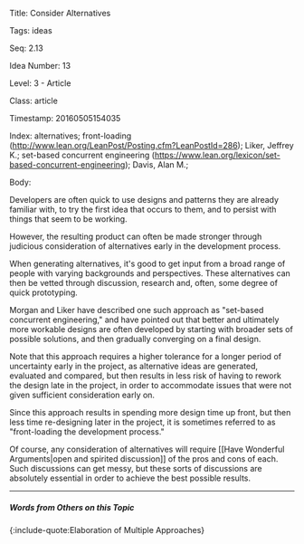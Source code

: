 Title:  Consider Alternatives

Tags:   ideas

Seq:    2.13

Idea Number: 13

Level:  3 - Article

Class:  article

Timestamp: 20160505154035

Index:  alternatives; front-loading (http://www.lean.org/LeanPost/Posting.cfm?LeanPostId=286); Liker, Jeffrey K.; set-based concurrent engineering (https://www.lean.org/lexicon/set-based-concurrent-engineering); Davis, Alan M.; 

Body:

Developers are often quick to use designs and patterns they are already familiar with, to try the first idea that occurs to them, and to persist with things that seem to be working.

However, the resulting product can often be made stronger through judicious consideration of alternatives early in the development process.

When generating alternatives, it's good to get input from a broad range of people with varying backgrounds and perspectives. These alternatives can then be vetted through discussion, research and, often, some degree of quick prototyping.

Morgan and Liker have described one such approach as "set-based concurrent engineering," and have pointed out that better and ultimately more workable designs are often developed by starting with broader sets of possible solutions, and then gradually converging on a final design.

Note that this approach requires a higher tolerance for a longer period of uncertainty early in the project, as alternative ideas are generated, evaluated and compared, but then results in less risk of having to rework the design late in the project, in order to accommodate issues that were not given sufficient consideration early on.

Since this approach results in spending more design time up front, but then less time re-designing later in the project, it is sometimes referred to as "front-loading the development process."

Of course, any consideration of alternatives will require [[Have Wonderful Arguments|open and spirited discussion]] of the pros and cons of each. Such discussions can get messy, but these sorts of discussions are absolutely essential in order to achieve the best possible results.

----

##### Words from Others on this Topic

{:include-quote:Elaboration of Multiple Approaches}
